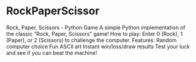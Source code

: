 # RockPaperScissor
Rock, Paper, Scissors - Python Game A simple Python implementation of the classic "Rock, Paper, Scissors" game!  How to play: Enter 0 (Rock), 1 (Paper), or 2 (Scissors) to challenge the computer. Features: Random computer choice Fun ASCII art Instant win/loss/draw results Test your luck and see if you can beat the machine!
